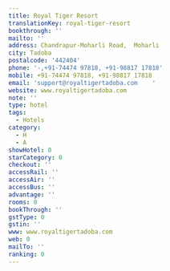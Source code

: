 ```yaml
---
title: Royal Tiger Resort
translationKey: royal-tiger-resort
bookthrough: ''
mailto: ''
address: Chandrapur-Moharli Road,  Moharli
city: Tadoba
postalcode: '442404'
phone: '-,+91-74474 97818, +91-98817 17818'
mobile: +91-74474 97818, +91-98817 17818
email: 'support@royaltigertadoba.com    '
website: www.royaltigertadoba.com
note: ''
type: hotel
tags:
  - Hotels
category:
  - H
  - A
showHotel: 0
starCategory: 0
checkout: ''
accessRail: ''
accessAir: ''
accessBus: ''
advantage: ''
rooms: 0
bookThrough: ''
gstType: 0
gstin: ''
www: www.royaltigertadoba.com
web: 0
mailTo: ''
ranking: 0
---
```













